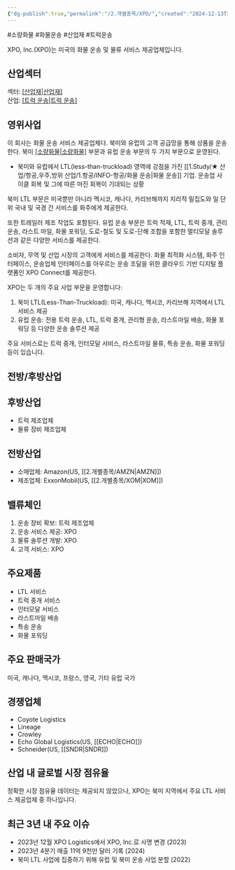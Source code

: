 ```yaml
---
{"dg-publish":true,"permalink":"/2.개별종목/XPO/","created":"2024-12-13T20:43:57.369+09:00","updated":"2025-06-03T20:06:02.246+09:00"}
---
```


#소량화물 #화물운송 #산업재 #트럭운송


XPO, Inc.(XPO)는 미국의 화물 운송 및 물류 서비스 제공업체입니다.

## 산업섹터

섹터: [[산업재\|산업재]](Industrials)  
산업: [[트럭 운송\|트럭 운송]](Trucking)

## 영위사업

이 회사는 화물 운송 서비스 제공업체다. 북미와 유럽의 고객 공급망을 통해 상품을 운송한다. 북미 [[소량화물\|소량화물]](LTL) 부문과 유럽 운송 부문의 두 가지 부문으로 운영된다.  

- 북미와 유럽에서 LTL(less-than-truckload) 영역에 강점을 가진 [[1.Study/★ 산업/항공,우주,방위 산업/1.항공/INFO-항공/화물 운송\|화물 운송]] 기업. 운송업 사 이클 회복 및 그에 따른 마진 회복이 기대되는 상황

북미 LTL 부문은 미국뿐만 아니라 멕시코, 캐나다, 카리브해까지 지리적 밀집도와 일 단위 국내 및 국경 간 서비스를 화주에게 제공한다.  
  
또한 트레일러 제조 작업도 포함된다. 유럽 운송 부문은 트럭 적재, LTL, 트럭 중개, 관리 운송, 라스트 마일, 화물 포워딩, 도로-철도 및 도로-단해 조합을 포함한 멀티모달 솔루션과 같은 다양한 서비스를 제공한다.  

소비자, 무역 및 산업 시장의 고객에게 서비스를 제공한다. 화물 최적화 시스템, 화주 인터페이스, 운송업체 인터페이스를 아우르는 운송 조달을 위한 클라우드 기반 디지털 플랫폼인 XPO Connect를 제공한다.

XPO는 두 개의 주요 사업 부문을 운영합니다:

1. 북미 LTL(Less-Than-Truckload): 미국, 캐나다, 멕시코, 카리브해 지역에서 LTL 서비스 제공
2. 유럽 운송: 전용 트럭 운송, LTL, 트럭 중개, 관리형 운송, 라스트마일 배송, 화물 포워딩 등 다양한 운송 솔루션 제공

주요 서비스로는 트럭 중개, 인터모달 서비스, 라스트마일 물류, 특송 운송, 화물 포워딩 등이 있습니다.

## 전방/후방산업

## 후방산업

- 트럭 제조업체
- 물류 장비 제조업체

## 전방산업

- 소매업체: Amazon(US, [[2.개별종목/AMZN\|AMZN]])
- 제조업체: ExxonMobil(US, [[2.개별종목/XOM\|XOM]])

## 밸류체인

1. 운송 장비 확보: 트럭 제조업체
2. 운송 서비스 제공: XPO
3. 물류 솔루션 개발: XPO
4. 고객 서비스: XPO

## 주요제품

- LTL 서비스
- 트럭 중개 서비스
- 인터모달 서비스
- 라스트마일 배송
- 특송 운송
- 화물 포워딩

## 주요 판매국가

미국, 캐나다, 멕시코, 프랑스, 영국, 기타 유럽 국가

## 경쟁업체

- Coyote Logistics
- Lineage
- Crowley
- Echo Global Logistics(US, [[ECHO\|ECHO]])
- Schneider(US, [[SNDR\|SNDR]])

## 산업 내 글로벌 시장 점유율

정확한 시장 점유율 데이터는 제공되지 않았으나, XPO는 북미 지역에서 주요 LTL 서비스 제공업체 중 하나입니다.

## 최근 3년 내 주요 이슈

- 2023년 12월 XPO Logistics에서 XPO, Inc.로 사명 변경 (2023)
- 2023년 4분기 매출 11억 9천만 달러 기록 (2024)
- 북미 LTL 사업에 집중하기 위해 유럽 및 북미 운송 사업 분할 (2022)